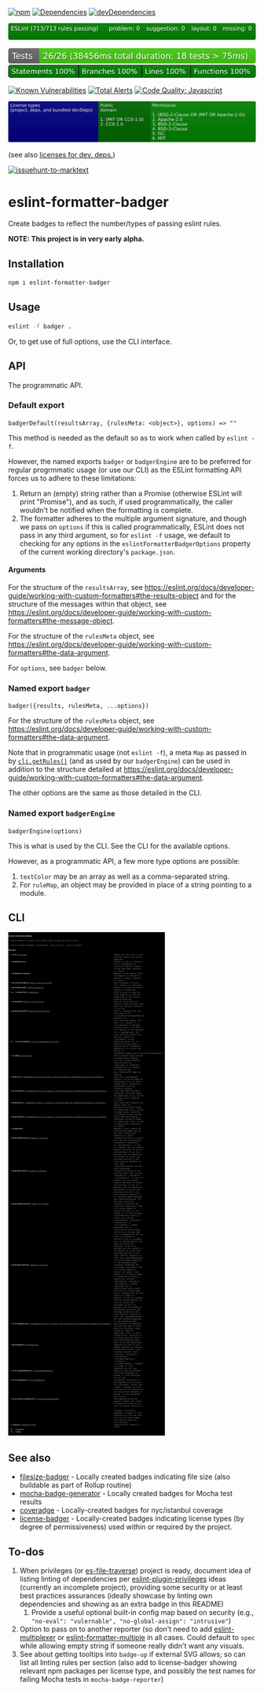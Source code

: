 [![npm](https://img.shields.io/npm/v/eslint-formatter-badger.svg)](https://www.npmjs.com/package/eslint-formatter-badger)
[![Dependencies](https://img.shields.io/david/brettz9/eslint-formatter-badger.svg)](https://david-dm.org/brettz9/eslint-formatter-badger)
[![devDependencies](https://img.shields.io/david/dev/brettz9/eslint-formatter-badger.svg)](https://david-dm.org/brettz9/eslint-formatter-badger?type=dev)

[![eslint badge](https://raw.githubusercontent.com/brettz9/eslint-formatter-badger/master/badges/eslint-badge.svg?sanitize=true)](badges/eslint-badge.svg)

<!--[![Actions Status](https://github.com/brettz9/eslint-formatter-badger/workflows/Node%20CI/badge.svg)](https://github.com/brettz9/eslint-formatter-badger/actions)-->
[![testing badge](https://raw.githubusercontent.com/brettz9/eslint-formatter-badger/master/badges/tests-badge.svg?sanitize=true)](badges/tests-badge.svg)
[![coverage badge](https://raw.githubusercontent.com/brettz9/eslint-formatter-badger/master/badges/coverage-badge.svg?sanitize=true)](badges/coverage-badge.svg)
<!--
[![Actions Status](https://github.com/brettz9/eslint-formatter-badger/workflows/Coverage/badge.svg)](https://github.com/brettz9/eslint-formatter-badger/actions)
-->

[![Known Vulnerabilities](https://snyk.io/test/github/brettz9/eslint-formatter-badger/badge.svg)](https://snyk.io/test/github/brettz9/eslint-formatter-badger)
[![Total Alerts](https://img.shields.io/lgtm/alerts/g/brettz9/eslint-formatter-badger.svg?logo=lgtm&logoWidth=18)](https://lgtm.com/projects/g/brettz9/eslint-formatter-badger/alerts)
[![Code Quality: Javascript](https://img.shields.io/lgtm/grade/javascript/g/brettz9/eslint-formatter-badger.svg?logo=lgtm&logoWidth=18)](https://lgtm.com/projects/g/brettz9/eslint-formatter-badger/context:javascript)

<!--[![License](https://img.shields.io/npm/l/eslint-formatter-badger.svg)](LICENSE-MIT.txt)-->
[![Licenses badge](https://raw.githubusercontent.com/brettz9/eslint-formatter-badger/master/badges/licenses-badge.svg?sanitize=true)](badges/licenses-badge.svg)

(see also [licenses for dev. deps.](https://raw.githubusercontent.com/brettz9/eslint-formatter-badger/master/badges/licenses-badge-dev.svg?sanitize=true))

[![issuehunt-to-marktext](https://issuehunt.io/static/embed/issuehunt-button-v1.svg)](https://issuehunt.io/r/brettz9/eslint-formatter-badger)

# eslint-formatter-badger

Create badges to reflect the number/types of passing eslint rules.

**NOTE: This project is in very early alpha.**

## Installation

```sh
npm i eslint-formatter-badger
```

## Usage

```sh
eslint -f badger .
```

Or, to get use of full options, use the CLI interface.

## API

The programmatic API.

### Default export

`badgerDefault(resultsArray, {rulesMeta: <object>}, options) => ""`

This method is needed as the default so as to work when called by `eslint -f`.

However, the named exports `badger` or `badgerEngine` are to be
preferred for regular progrmmatic usage (or use our CLI) as the
ESLint formatting API forces us to adhere to these limitations:

1. Return an (empty) string rather than a Promise (otherwise ESLint
    will print "Promise"), and as such, if used programmatically, the
    caller wouldn't be notified when the formatting is complete.
1. The formatter adheres to the multiple argument signature, and
    though we pass on `options` if this is called programmatically,
    ESLint does not pass in any third argument, so for `eslint -f`
    usage, we default to checking for any options in the
    `eslintFormatterBadgerOptions` property of the current working
    directory's `package.json`.

#### Arguments

For the structure of the `resultsArray`, see <https://eslint.org/docs/developer-guide/working-with-custom-formatters#the-results-object>
and for the structure of the messages within that object, see <https://eslint.org/docs/developer-guide/working-with-custom-formatters#the-message-object>.

For the structure of the `rulesMeta` object, see <https://eslint.org/docs/developer-guide/working-with-custom-formatters#the-data-argument>.

For `options`, see `badger` below.

### Named export `badger`

`badger({results, rulesMeta, ...options})`

For the structure of the `rulesMeta` object, see <https://eslint.org/docs/developer-guide/working-with-custom-formatters#the-data-argument>.

Note that in programmatic usage (not `eslint -f`), a meta `Map` as passed
in by [`cli.getRules()`](https://eslint.org/docs/developer-guide/nodejs-api#cliengine-getrules)
(and as used by our `badgerEngine`) can be used in addition to the
structure detailed at <https://eslint.org/docs/developer-guide/working-with-custom-formatters#the-data-argument>.

The other options are the same as those detailed in the CLI.

### Named export `badgerEngine`

`badgerEngine(options)`

This is what is used by the CLI. See the CLI for the available options.

However, as a programmatic API, a few more type options are possible:

1. `textColor` may be an array as well as a comma-separated string.
1. For `ruleMap`, an object may be provided in place of a string
    pointing to a module.

## CLI

![badges/cli.svg](./badges/cli.svg)

## See also

- [filesize-badger](https://github.com/brettz9/filesize-badger) - Locally created
    badges indicating file size (also buildable as part of Rollup routine)
- [mocha-badge-generator](https://github.com/ianpogi5/mocha-badge-generator) - Locally
    created badges for Mocha test results
- [coveradge](https://github.com/brettz9/coveradge) - Locally-created badges
    for nyc/istanbul coverage
- [license-badger](https://github.com/brettz9/license-badger) - Locally-created
    badges indicating license types (by degree of permissiveness) used
    within or required by the project.

## To-dos

1. When privileges (or [es-file-traverse](https://github.com/brettz9/es-file-traverse))
    project is ready, document idea of listing linting of dependencies per
    [eslint-plugin-privileges](https://github.com/brettz9/eslint-plugin-privileges)
    ideas (currently an incomplete project), providing some security
    or at least best practices assurances (ideally showcase by linting own
    dependencies and showing as an extra badge in this README)
    1. Provide a useful optional built-in config map based on security
        (e.g., `"no-eval": "vulernable", "no-global-assign": "intrusive"`)
1. Option to pass on to another reporter (so don't need to add
    [eslint-multiplexer](https://github.com/pimlie/eslint-multiplexer)
    or [eslint-formatter-multiple](https://github.com/halkeye/eslint-formatter-multiple)
    in all cases. Could default to `spec` while allowing empty string
    if someone really didn't want any visuals.
1. See about getting tooltips into `badge-up` if external SVG allows; so can
    list all linting rules per section (also add to license-badger showing
    relevant npm packages per license type, and possibly the test names for
    failing Mocha tests in `mocha-badge-reporter`)
